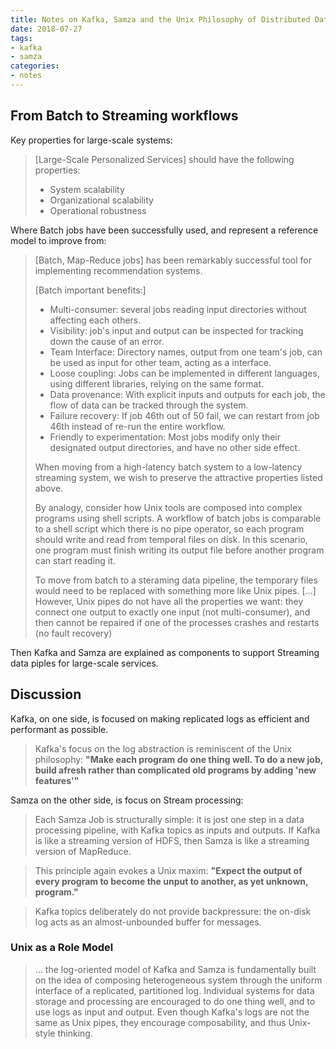 ```yaml
---
title: Notes on Kafka, Samza and the Unix Philosophy of Distributed Data
date: 2018-07-27
tags:
- kafka
- samza
categories:
- notes
---
```


<!--more-->

## From Batch to Streaming workflows

Key properties for large-scale systems:

> [Large-Scale Personalized Services] should have the following properties: 
>
> * System scalability
> * Organizational scalability
> * Operational robustness

Where Batch jobs have been successfully used, and represent a reference model to improve from:

> [Batch, Map-Reduce jobs] has been remarkably successful tool for implementing recommendation systems.
> 
> [Batch important benefits:]
>
> * Multi-consumer: several jobs reading input directories without affecting each others.
> * Visibility: job's input and output can be inspected for tracking down the cause of an error.
> * Team Interface: Directory names, output from one team's job, can be used as input for other team, acting as a interface.
> * Loose coupling: Jobs can be implemented in different languages, using different libraries, relying on the same format.
> * Data provenance: With explicit inputs and outputs for each job, the flow of data can be tracked through the system.
> * Failure recovery: If job 46th out of 50 fail, we can restart from job 46th instead of re-run the entire workflow.
> * Friendly to experimentation: Most jobs modify only their designated output directories, and have no other side effect.
>
>
> When moving from a high-latency batch system to a low-latency streaming system, we wish to preserve the attractive properties listed above.
>
> By analogy, consider how Unix tools are composed into complex programs using shell scripts. A workflow of batch jobs is comparable to a shell 
script which there is no pipe operator, so each program should write and read from temporal files on disk. In this scenario, one program must
finish writing its output file before another program can start reading it.
>
> To move from batch to a steraming data pipeline, the temporary files would need to be replaced with something more like Unix pipes.
> [...] However, Unix pipes do not have all the properties we want: they connect one output to exactly one input (not multi-consumer), and
> then cannot be repaired if one of the processes crashes and restarts (no fault recovery)

Then Kafka and Samza are explained as components to support Streaming data piples for large-scale services.

## Discussion

Kafka, on one side, is focused on making replicated logs as efficient and performant as possible.

> Kafka's focus on the log abstraction is reminiscent of the Unix philosophy: **"Make each program do one thing well. To do a new job, build
afresh rather than complicated old programs by adding 'new features'"**

Samza on the other side, is focus on Stream processing: 

> Each Samza Job is structurally simple: it is jost one step in a data processing pipeline, with Kafka topics as inputs and outputs. If Kafka is 
like a streaming version of HDFS, then Samza is like a streaming version of MapReduce.

> This principle again evokes a Unix maxim: **"Expect the output of every program to become the unput to another, as yet unknown, program."**

> Kafka topics deliberately do not provide backpressure: the on-disk log acts as an almost-unbounded buffer for messages.

### Unix as a Role Model

> ... the log-oriented model of Kafka and Samza is fundamentally built on the idea of composing heterogeneous system through the uniform interface
of a replicated, partitioned log.
> Individual systems for data storage and processing are encouraged to do one thing well, and to use logs as input and output. 
> Even though Kafka's logs are not the same as Unix pipes, they encourage composability, and thus Unix-style thinking.


